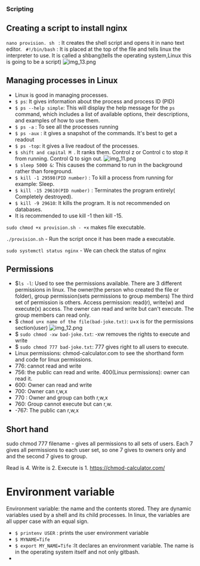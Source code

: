 ### Scripting ###
## Creating a script to install nginx ##
`nano provision. sh ` : It creates the shell script and opens it in nano text editor. 
` #!/bin/bash` : It is placed at the top of the file and tells linux the interpreter to use.
It is called a shbang(tells the operating system,Linux this is going to be a script)
![img_13.png](img_13.png)

## Managing processes in Linux ##
 - Linux is good in managing processes.
 - `$ ps`: It gives information about the process and process ID (PID)
 - `$ ps --help simple`: This will display the help message for the `ps` command, which includes a list of available options, their descriptions, and examples of how to use them.
 - `$ ps -a` : To see all the processes running
 - `$ ps -aux` : it gives a snapshot of the commands. It's best to get a readout 
 - `$ ps -top`: it gives a live readout of the processes.
 - `$ shift and capital M `. It ranks them.  Control z or Control c to stop it from running. Control Q to sign out.
![img_11.png](img_11.png)
 - `$ sleep 5000 &`: This causes the command to run in the background rather than foreground.
 - `$ kill -1 29598(PID number)` : To kill a process from running for example: Sleep.
 - `$ kill -15 29610(PID number)` : Terminates the program entirely( Completely destroyed).
 - `$ kill -9 29610`: It kills the program. It is not recommended on databases.
 - It is recommended to use kill -1 then kill -15. 

 `sudo chmod +x provision.sh - +x` makes file executable.

`./provision.sh` - Run the script once it has been made a executable.

`sudo systemctl status nginx` - We can check the status of nginx

## Permissions ##

- $`ls -l`: Used to see the permissions available.  There are 3 different permissions in linux. The owner(the person who created the file or folder), group permission(sets permissions to group members)
The third set of permission is others. 
Access permission: read(r), write(w) and execute(x) access. 
The owner can read and write but can't execute. The group members can read only. 
- $ `chmod u+x name of the file(bad-joke.txt)`: u+x is for the permissions section(user)
![img_12.png](img_12.png)
- $ `sudo chmod -xw bad-joke.txt`: -xw removes the rights to execute and write
- $ `sudo chmod 777 bad-joke.txt`: 777 gives right to all users to execute. 
- Linux permissions:
chmod-calculator.com to see the shorthand form and code for linux permissions. 
- 776: cannot read and write
- 756: the public can read and write. 
400(Linux permissions): owner can read it.
- 600: Owner can read and write
- 700: Owner can r,w,x
- 770 : Owner and group can both r,w,x
- 760: Group cannot execute but can r,w.
- -767: The public can r,w,x

## Short hand ##
sudo chmod 777 filename - gives all permissions to all sets of users. Each 7 gives all permissions to each user set, so one 7 gives to owners only and and the second 7 gives to group.

Read is 4. Write is 2. Execute is 1. https://chmod-calculator.com/
#  Environment variable #

Environment variable: the name and the contents stored. They are dynamic variables used by a shell and its child processes.
In linux, the variables are all upper case with an equal sign. 
- `$ printenv USER` : prints the user environment variable
- `$ MYNAME=Tife`
- `$ export MY_NAME=Tife` :It declares an environment variable. The name is in the operating system itself and not only gitbash.
- 
